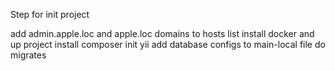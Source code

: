 Step for init project

add admin.apple.loc and apple.loc domains to hosts list
install docker and up project
install composer
init yii
add database configs to main-local file
do migrates